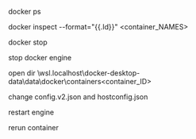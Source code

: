 docker ps 

docker inspect --format="{{.Id}}" <container_NAMES>

docker stop <container>

stop docker engine

open dir \\wsl.localhost\docker-desktop-data\data\docker\containers\<container_ID>

change config.v2.json and hostconfig.json

restart engine

rerun container